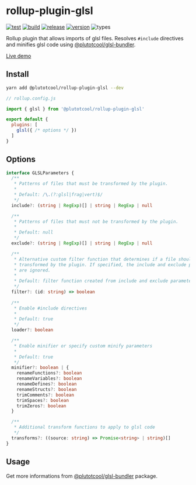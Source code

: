 # rollup-plugin-glsl

[![test](https://github.com/plutotcool/glsl-bundler/actions/workflows/test.yml/badge.svg)](https://github.com/plutotcool/glsl-bundler/actions/workflows/test.yml)
[![build](https://github.com/plutotcool/glsl-bundler/actions/workflows/build.yml/badge.svg)](https://github.com/plutotcool/glsl-bundler/actions/workflows/build.yml)
[![release](https://github.com/plutotcool/glsl-bundler/actions/workflows/release.yml/badge.svg)](https://github.com/plutotcool/glsl-bundler/actions/workflows/release.yml)
[![version](https://img.shields.io/github/package-json/v/plutotcool/glsl-bundler?filename=packages%2Frollup-plugin-glsl%2Fpackage.json)](https://npmjs.com/package/@plutotcool/rollup-plugin-glsl)
![types](https://img.shields.io/npm/types/@plutotcool/rollup-plugin-glsl)

Rollup plugin that allows imports of glsl files. Resolves `#include` directives and minifies glsl code using [@plutotcool/glsl-bundler](https://github.com/plutotcool/glsl-bundler/tree/main/packages/glsl-bundler).

[Live demo](https://glsl-bundler.vercel.app)

## Install

```bash
yarn add @plutotcool/rollup-plugin-glsl --dev
```

```javascript
// rollup.config.js

import { glsl } from '@plutotcool/rollup-plugin-glsl'

export default {
  plugins: [
    glsl({ /* options */ })
  ]
}
```

## Options

```typescript
interface GLSLParameters {
  /**
   * Patterns of files that must be transformed by the plugin.
   * 
   * Default: /\.(?:glsl|frag|vert)$/
   */
  include?: (string | RegExp)[] | string | RegExp | null

  /**
   * Patterns of files that must not be transformed by the plugin.
   * 
   * Default: null
   */
  exclude?: (string | RegExp)[] | string | RegExp | null

  /**
   * Alternative custom filter function that determines if a file should be
   * transformed by the plugin. If specified, the include and exclude parameters
   * are ignored.
   * 
   * Default: filter function created from include and exclude parameters
   */
  filter?: (id: string) => boolean
  
  /**
   * Enable #include directives
   *
   * Default: true
   */
  loader?: boolean

  /**
   * Enable minifier or specify custom minify parameters
   *
   * Default: true
   */
  minifier?: boolean | {
    renameFunctions?: boolean
    renameVariables?: boolean
    renameDefines?: boolean
    renameStructs?: boolean
    trimComments?: boolean
    trimSpaces?: boolean
    trimZeros?: boolean
  }

  /**
   * Additional transform functions to apply to glsl code
   */
  transforms?: ((source: string) => Promise<string> | string)[]
}
```

## Usage

Get more informations from [@plutotcool/glsl-bundler](https://github.com/plutotcool/glsl-bundler/tree/main/packages/glsl-bundler#readme) package.
